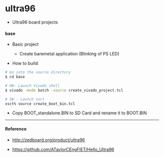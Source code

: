 # ultra96

  - Ultra96 board projects
  
#### base

  - Basic project
  
    - Create baremetal application (Blinking of PS LED)
    
  - How to build:

  ```bash
  # Go into the source directory
  $ cd base

  # HW- Launch Vivado shell
  $ vivado -mode batch -source create_vivado_project.tcl

  # SW - Launch xsct
  xsct% source create_boot_bin.tcl
  ```

  - Copy BOOT_standalone.BIN to SD Card and rename it to BOOT.BIN


***

#### Reference

- http://zedboard.org/product/ultra96

- https://github.com/ATaylorCEngFIET/Hello_Ultra96
